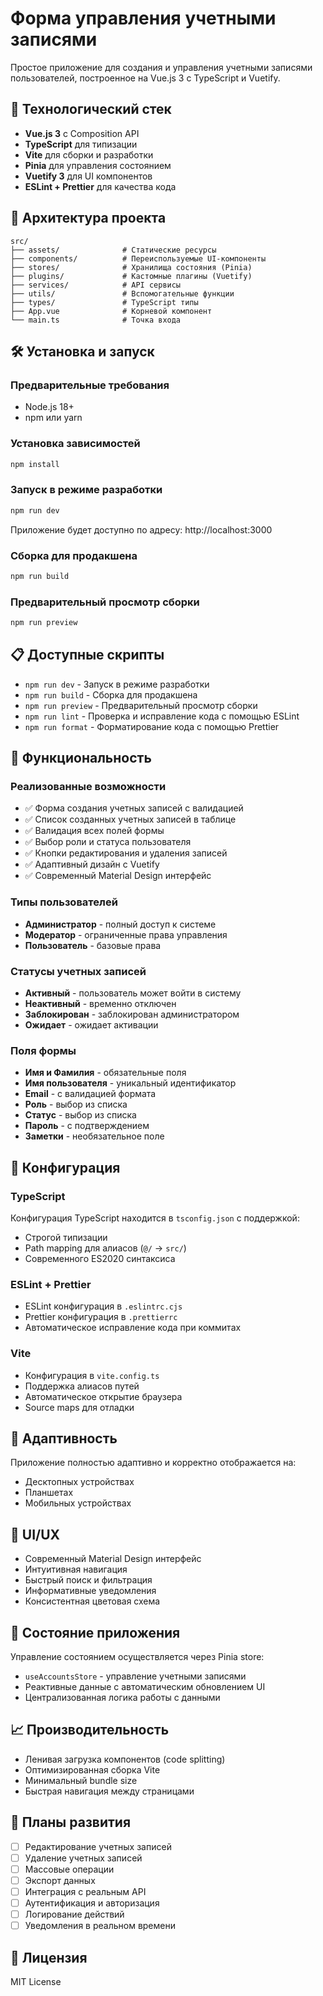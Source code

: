 # Форма управления учетными записями

Простое приложение для создания и управления учетными записями пользователей, построенное на Vue.js 3 с TypeScript и Vuetify.

## 🚀 Технологический стек

- **Vue.js 3** с Composition API
- **TypeScript** для типизации
- **Vite** для сборки и разработки
- **Pinia** для управления состоянием
- **Vuetify 3** для UI компонентов
- **ESLint + Prettier** для качества кода

## 📁 Архитектура проекта

```
src/
├── assets/              # Статические ресурсы
├── components/          # Переиспользуемые UI-компоненты
├── stores/              # Хранилища состояния (Pinia)
├── plugins/             # Кастомные плагины (Vuetify)
├── services/            # API сервисы
├── utils/               # Вспомогательные функции
├── types/               # TypeScript типы
├── App.vue              # Корневой компонент
└── main.ts              # Точка входа
```

## 🛠 Установка и запуск

### Предварительные требования

- Node.js 18+ 
- npm или yarn

### Установка зависимостей

```bash
npm install
```

### Запуск в режиме разработки

```bash
npm run dev
```

Приложение будет доступно по адресу: http://localhost:3000

### Сборка для продакшена

```bash
npm run build
```

### Предварительный просмотр сборки

```bash
npm run preview
```

## 📋 Доступные скрипты

- `npm run dev` - Запуск в режиме разработки
- `npm run build` - Сборка для продакшена
- `npm run preview` - Предварительный просмотр сборки
- `npm run lint` - Проверка и исправление кода с помощью ESLint
- `npm run format` - Форматирование кода с помощью Prettier

## 🎯 Функциональность

### Реализованные возможности

- ✅ Форма создания учетных записей с валидацией
- ✅ Список созданных учетных записей в таблице
- ✅ Валидация всех полей формы
- ✅ Выбор роли и статуса пользователя
- ✅ Кнопки редактирования и удаления записей
- ✅ Адаптивный дизайн с Vuetify
- ✅ Современный Material Design интерфейс

### Типы пользователей

- **Администратор** - полный доступ к системе
- **Модератор** - ограниченные права управления
- **Пользователь** - базовые права

### Статусы учетных записей

- **Активный** - пользователь может войти в систему
- **Неактивный** - временно отключен
- **Заблокирован** - заблокирован администратором
- **Ожидает** - ожидает активации

### Поля формы

- **Имя и Фамилия** - обязательные поля
- **Имя пользователя** - уникальный идентификатор
- **Email** - с валидацией формата
- **Роль** - выбор из списка
- **Статус** - выбор из списка
- **Пароль** - с подтверждением
- **Заметки** - необязательное поле

## 🔧 Конфигурация

### TypeScript

Конфигурация TypeScript находится в `tsconfig.json` с поддержкой:
- Строгой типизации
- Path mapping для алиасов (`@/` → `src/`)
- Современного ES2020 синтаксиса

### ESLint + Prettier

- ESLint конфигурация в `.eslintrc.cjs`
- Prettier конфигурация в `.prettierrc`
- Автоматическое исправление кода при коммитах

### Vite

- Конфигурация в `vite.config.ts`
- Поддержка алиасов путей
- Автоматическое открытие браузера
- Source maps для отладки

## 📱 Адаптивность

Приложение полностью адаптивно и корректно отображается на:
- Десктопных устройствах
- Планшетах
- Мобильных устройствах

## 🎨 UI/UX

- Современный Material Design интерфейс
- Интуитивная навигация
- Быстрый поиск и фильтрация
- Информативные уведомления
- Консистентная цветовая схема

## 🔄 Состояние приложения

Управление состоянием осуществляется через Pinia store:
- `useAccountsStore` - управление учетными записями
- Реактивные данные с автоматическим обновлением UI
- Централизованная логика работы с данными

## 📈 Производительность

- Ленивая загрузка компонентов (code splitting)
- Оптимизированная сборка Vite
- Минимальный bundle size
- Быстрая навигация между страницами

## 🚧 Планы развития

- [ ] Редактирование учетных записей
- [ ] Удаление учетных записей
- [ ] Массовые операции
- [ ] Экспорт данных
- [ ] Интеграция с реальным API
- [ ] Аутентификация и авторизация
- [ ] Логирование действий
- [ ] Уведомления в реальном времени

## 📄 Лицензия

MIT License
